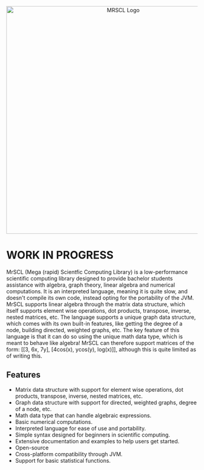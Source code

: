 <p align="center">
  <img src="logo.png" alt="MRSCL Logo" width="600">
</p>


# WORK IN PROGRESS
MrSCL (Mega (rapid) Scientfic Computing Library) is a low-performance scientific computing library designed to provide bachelor students assistance with algebra, graph theory, linear algebra and numerical computations. It is an interpreted language, meaning it is quite slow, and doesn't compile its own code, instead opting for the portability of the JVM. MrSCL supports linear algebra through the matrix data structure, which itself supports element wise operations, dot products, transpose, inverse, nested matrices, etc. The language supports a unique graph data structure, which comes with its own built-in features, like getting the degree of a node, building directed, weighted graphs, etc. The key feature of this language is that it can do so using the unique math data type, which is meant to behave like algebra! MrSCL can therefore support matrices of the form: [[3, 6x, 7y], [4cos(x), ycos(y), log(x)]], although this is quite limited as of writing this. 

## Features
- Matrix data structure with support for element wise operations, dot products, transpose, inverse, nested matrices, etc.
- Graph data structure with support for directed, weighted graphs, degree of a node, etc.
- Math data type that can handle algebraic expressions.
- Basic numerical computations.
- Interpreted language for ease of use and portability.
- Simple syntax designed for beginners in scientific computing.
- Extensive documentation and examples to help users get started.
- Open-source
- Cross-platform compatibility through JVM.
- Support for basic statistical functions.
